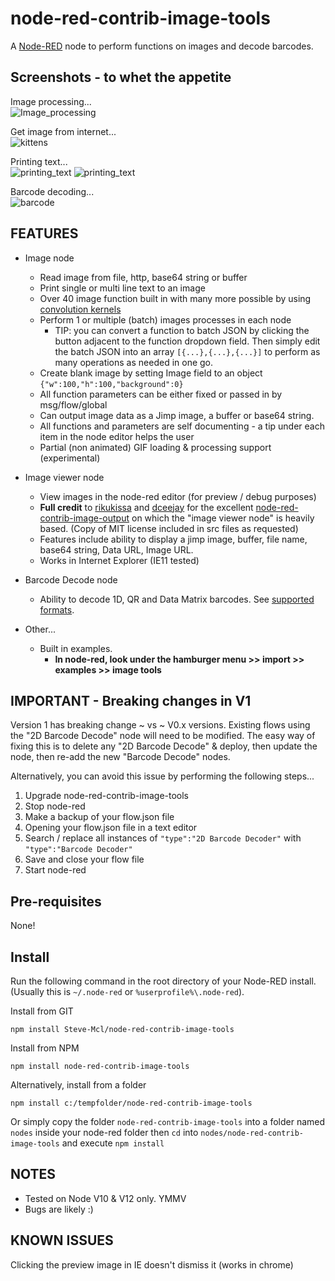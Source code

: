 node-red-contrib-image-tools
============================

A <a href="http://nodered.org" target="_new">Node-RED</a> node to perform functions on images and decode barcodes.


Screenshots - to whet the appetite
----------------------------------

Image processing...<br>
![Image_processing](https://user-images.githubusercontent.com/44235289/59148882-30857400-8a06-11e9-9b7a-227e761bd617.png)

Get image from internet...<br>
![kittens](https://user-images.githubusercontent.com/44235289/79025855-dea9ff00-7b7e-11ea-98de-2297d879962d.png)

Printing text...<br>
![printing_text](https://user-images.githubusercontent.com/44235289/59148604-fcf51a80-8a02-11e9-9a6b-f1578d6ee391.gif)
![printing_text](https://user-images.githubusercontent.com/44235289/81293532-66433a80-9065-11ea-88e5-3a3893574255.png)

Barcode decoding...<br>
![barcode](https://user-images.githubusercontent.com/44235289/79025486-d43b3580-7b7d-11ea-8f42-b7ad6471d00c.gif)

FEATURES
--------

* Image node
  * Read image from file, http, base64 string or buffer
  * Print single or multi line text to an image
  * Over 40 image function built in with many more possible by using [convolution kernels](https://en.wikipedia.org/wiki/Kernel_(image_processing))
  * Perform 1 or multiple (batch) images processes in each node
    * TIP: you can convert a function to batch JSON by clicking the button adjacent to the function dropdown field. Then simply edit the batch JSON into an array `[{...},{...},{...}]` to perform as many operations as needed in one go.
  * Create blank image by setting Image field to an object `{"w":100,"h":100,"background":0}`
  * All function parameters can be either fixed or passed in by msg/flow/global
  * Can output image data as a Jimp image, a buffer or base64 string.
  * All functions and parameters are self documenting - a tip under each item in the node editor helps the user
  * Partial (non animated) GIF loading & processing support (experimental)

* Image viewer node
  * View images in the node-red editor (for preview / debug purposes)
  * **Full credit** to [rikukissa](https://github.com/rikukissa) and [dceejay](https://github.com/dceejay) for the excellent [node-red-contrib-image-output](https://github.com/rikukissa/node-red-contrib-image-output) on which the "image viewer node" is heavily based. (Copy of MIT license included in src files as requested)
  * Features include ability to display a jimp image, buffer, file name, base64 string, Data URL, Image URL.
  * Works in Internet Explorer (IE11 tested)

* Barcode Decode node
  * Ability to decode 1D, QR and Data Matrix barcodes. See [supported formats](https://www.npmjs.com/package/@zxing/library#supported-formats).


* Other...
  * Built in examples.  
    * **In node-red, look under the hamburger menu >> import >> examples >> image tools**


IMPORTANT - Breaking changes in V1
---------
Version 1 has breaking change ~ vs ~ V0.x versions.
Existing flows using the "2D Barcode Decode" node will need to be modified. The easy way of fixing this is to delete any "2D Barcode Decode" & deploy, then update the node, then re-add the new "Barcode Decode" nodes.

Alternatively, you can avoid this issue by performing the following steps...

1. Upgrade node-red-contrib-image-tools
1. Stop node-red
1. Make a backup of your flow.json file
1. Opening your flow.json file in a text editor 
1. Search / replace all instances of `"type":"2D Barcode Decoder"` with `"type":"Barcode Decoder"`
1. Save and close your flow file
1. Start node-red

Pre-requisites
--------------

None!


Install
-------

Run the following command in the root directory of your Node-RED install.
(Usually this is `~/.node-red` or `%userprofile%\.node-red`).

Install from GIT

    npm install Steve-Mcl/node-red-contrib-image-tools

Install from NPM 

    npm install node-red-contrib-image-tools 

Alternatively, install from a folder

    npm install c:/tempfolder/node-red-contrib-image-tools

Or simply copy the folder `node-red-contrib-image-tools` into a folder named `nodes` inside your node-red folder then `cd` into `nodes/node-red-contrib-image-tools` and execute `npm install`

NOTES
-----
* Tested on Node V10 & V12 only. YMMV
* Bugs are likely :)

KNOWN ISSUES
------------
Clicking the preview image in IE doesn't dismiss it (works in chrome)

